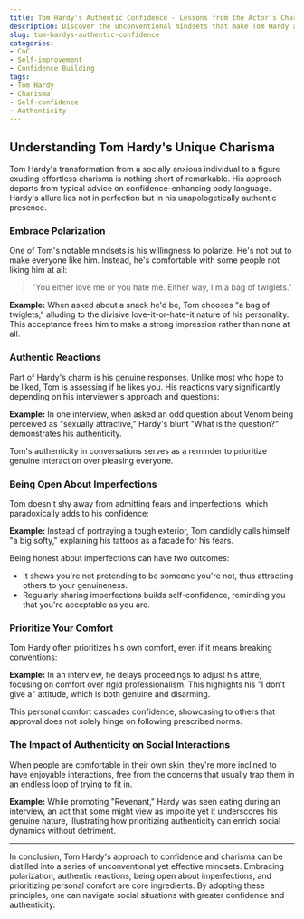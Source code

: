 ```yaml
---
title: Tom Hardy's Authentic Confidence - Lessons from the Actor's Charismatic Presence
description: Discover the unconventional mindsets that make Tom Hardy a beacon of confident charisma and learn how you can adopt these principles for yourself.
slug: tom-hardys-authentic-confidence
categories:
- CoC
- Self-improvement
- Confidence Building
tags:
- Tom Hardy
- Charisma
- Self-confidence
- Authenticity 
---
```


## Understanding Tom Hardy's Unique Charisma

Tom Hardy's transformation from a socially anxious individual to a figure exuding effortless charisma is nothing short of remarkable. His approach departs from typical advice on confidence-enhancing body language. Hardy's allure lies not in perfection but in his unapologetically authentic presence.

### Embrace Polarization

One of Tom's notable mindsets is his willingness to polarize. He's not out to make everyone like him. Instead, he's comfortable with some people not liking him at all:

> "You either love me or you hate me. Either way, I'm a bag of twiglets."

**Example:** When asked about a snack he'd be, Tom chooses "a bag of twiglets," alluding to the divisive love-it-or-hate-it nature of his personality. This acceptance frees him to make a strong impression rather than none at all.

### Authentic Reactions

Part of Hardy's charm is his genuine responses. Unlike most who hope to be liked, Tom is assessing if he likes you. His reactions vary significantly depending on his interviewer's approach and questions:

**Example:** In one interview, when asked an odd question about Venom being perceived as "sexually attractive," Hardy's blunt "What is the question?" demonstrates his authenticity.

Tom's authenticity in conversations serves as a reminder to prioritize genuine interaction over pleasing everyone.

### Being Open About Imperfections

Tom doesn't shy away from admitting fears and imperfections, which paradoxically adds to his confidence:

**Example:** Instead of portraying a tough exterior, Tom candidly calls himself "a big softy," explaining his tattoos as a facade for his fears.

Being honest about imperfections can have two outcomes:

- It shows you're not pretending to be someone you're not, thus attracting others to your genuineness.
- Regularly sharing imperfections builds self-confidence, reminding you that you're acceptable as you are.

### Prioritize Your Comfort

Tom Hardy often prioritizes his own comfort, even if it means breaking conventions:

**Example:** In an interview, he delays proceedings to adjust his attire, focusing on comfort over rigid professionalism. This highlights his "I don't give a" attitude, which is both genuine and disarming.

This personal comfort cascades confidence, showcasing to others that approval does not solely hinge on following prescribed norms.

### The Impact of Authenticity on Social Interactions

When people are comfortable in their own skin, they're more inclined to have enjoyable interactions, free from the concerns that usually trap them in an endless loop of trying to fit in.

**Example:** While promoting "Revenant," Hardy was seen eating during an interview, an act that some might view as impolite yet it underscores his genuine nature, illustrating how prioritizing authenticity can enrich social dynamics without detriment.

---

In conclusion, Tom Hardy's approach to confidence and charisma can be distilled into a series of unconventional yet effective mindsets. Embracing polarization, authentic reactions, being open about imperfections, and prioritizing personal comfort are core ingredients. By adopting these principles, one can navigate social situations with greater confidence and authenticity.
